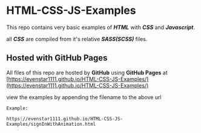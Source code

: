 # HTML-CSS-JS-Examples

This repo contains very basic examples of ***HTML*** with ***CSS*** and ***Javascript***.

all ***CSS*** are compiled from it's relative ***SASS(SCSS)*** files.


## Hosted with GitHub Pages

All files of this repo are hosted by **GitHub** using **GitHub Pages** at [https://evenstar1111.github.io/HTML-CSS-JS-Examples/](https://evenstar1111.github.io/HTML-CSS-JS-Examples/)

view the examples by appending the filename to the above url

```
Example:

https://evenstar1111.github.io/HTML-CSS-JS-Examples/signInWithAnimation.html
```
